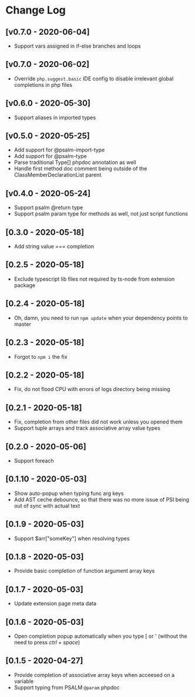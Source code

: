 
# Change Log

## [v0.7.0 - 2020-06-04]

- Support vars assigned in if-else branches and loops

## [v0.7.0 - 2020-06-02]

- Override `php.suggest.basic` IDE config to disable irrelevant global completions in php files

## [v0.6.0 - 2020-05-30]

- Support aliases in imported types

## [v0.5.0 - 2020-05-25]

- Add support for @psalm-import-type
- Add support for @psalm-type
- Parse traditional Type[] phpdoc annotation as well
- Handle first method doc comment being outside of the ClassMemberDeclarationList parent

## [v0.4.0 - 2020-05-24]

- Support psalm @return type
- Support psalm param type for methods as well, not just script functions

## [0.3.0 - 2020-05-18]

- Add string value === completion

## [0.2.5 - 2020-05-18]

- Exclude typescript lib files not required by ts-node from extension package

## [0.2.4 - 2020-05-18]

- Oh, damn, you need to run `npm update` when your dependency points to master

## [0.2.3 - 2020-05-18]

- Forgot to `npm i` the fix

## [0.2.2 - 2020-05-18]

- Fix, do not flood CPU with errors of logs directory being missing

## [0.2.1 - 2020-05-18]

- Fix, completion from other files did not work unless you opened them
- Support tuple arrays and track associative array value types

## [0.2.0 - 2020-05-06]

- Support foreach

## [0.1.10 - 2020-05-03]

- Show auto-popup when typing func arg keys
- Add AST ceche debounce, so that there was no more issue of PSI being out of sync with actual text

## [0.1.9 - 2020-05-03]

- Support $arr["someKey"] when resolving types

## [0.1.8 - 2020-05-03]

- Provide basic completion of function argument array keys

## [0.1.7 - 2020-05-03]

- Update extension page meta data

## [0.1.6 - 2020-05-03]

- Open completion popup automatically when you type [ or ' (without the need to press _ctrl + space_)

## [0.1.5 - 2020-04-27]

- Provide completion of associative array keys when acceesed on a variable
- Support typing from PSALM `@param` phpdoc
